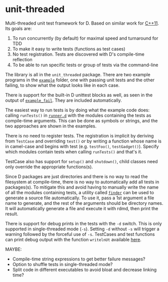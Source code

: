 unit-threaded
=============


Multi-threaded unit test framework for D. Based on similar work for
[C++11](https://bitbucket.org/atilaneves/unit-thread). Its goals are:

1. To run concurrently (by default) for maximal speed and turnaround for TDD
2. To make it easy to write tests (functions as test cases)
3. No test registration. Tests are discovered with D's compile-time reflection
4. To be able to run specific tests or group of tests via the command-line

The library is all in the `unit_threaded` package. There are two
example programs in the [`example`](example/) folder, one with passing unit tests
and the other failing, to show what the output looks like in each case.

There is support for the built-in D unittest blocks as well, as seen
in the output of [`example_fail`](example/example_fail.d). They are included
automatically.

The easiest way to run tests is by doing what the example code does:
calling `runTests()` in [`runner.d`](unit_threaded/runner.d) with
the modules containing the tests as compile-time arguments. This can
be done as symbols or strings, and the two approaches are shown in
the examples.

There is no need to register tests. The registration is implicit by
deriving from `TestCase` and overriding `test()` *or* by writing a function
whose name is in camel-case and begins with test (e.g. `testFoo()`, `testGadget()`).
Specify which modules contain tests when calling `runTests()` and that's it.

TestCase also has support for `setup()` and `shutdown()`, child classes need only
override the appropriate functions(s).

Since D packages are just directories and there is no way to read the filesystem
at compile-time, there is no way to automatically add all tests in packages(s).
To mitigate this and avoid having to manually write the name of all the modules
containing tests, a utility called [`finder`](unit_threaded/finder.d) can be
used to generate a source file automatically. To use it, pass a 1st argument
a file name to generate, and the rest of the arguments should be directory
names. It will automatically generate a file and execute it with rdmd,
then print the result.

There is support for debug prints in the tests with the `-d` switch.
This is only supported in single-threaded mode (`-s`). Setting `-d`
without `-s` will trigger a warning followed by the forceful use of `-s`.
TestCases and test functions can print debug output with the function
`writelnUt` available [here](unit_threaded/io.d).


MAYBE:

- Compile-time string expressions to get better failure messages?
- Option to shuffle tests in single-threaded mode?
- Split code in different executables to avoid bloat and decrease linking time?
